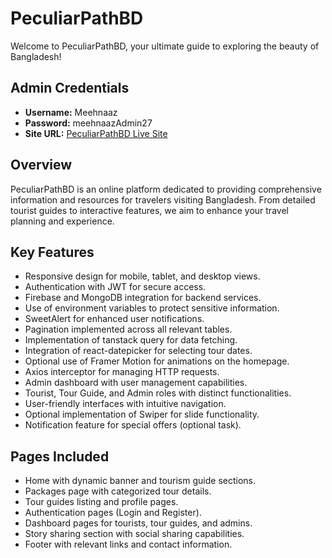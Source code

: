 <!-- # React + Vite

This template provides a minimal setup to get React working in Vite with HMR and some ESLint rules.

Currently, two official plugins are available:

- [@vitejs/plugin-react](https://github.com/vitejs/vite-plugin-react/blob/main/packages/plugin-react/README.md) uses [Babel](https://babeljs.io/) for Fast Refresh
- [@vitejs/plugin-react-swc](https://github.com/vitejs/vite-plugin-react-swc) uses [SWC](https://swc.rs/) for Fast Refresh -->

# PeculiarPathBD

Welcome to PeculiarPathBD, your ultimate guide to exploring the beauty of Bangladesh!

## Admin Credentials

- **Username:** Meehnaaz
- **Password:** meehnaazAdmin27
- **Site URL:** [PeculiarPathBD Live Site](#https://peculiarbd.netlify.app/)

## Overview

PeculiarPathBD is an online platform dedicated to providing comprehensive information and resources for travelers visiting Bangladesh. From detailed tourist guides to interactive features, we aim to enhance your travel planning and experience.

## Key Features

- Responsive design for mobile, tablet, and desktop views.
- Authentication with JWT for secure access.
- Firebase and MongoDB integration for backend services.
- Use of environment variables to protect sensitive information.
- SweetAlert for enhanced user notifications.
- Pagination implemented across all relevant tables.
- Implementation of tanstack query for data fetching.
- Integration of react-datepicker for selecting tour dates.
- Optional use of Framer Motion for animations on the homepage.
- Axios interceptor for managing HTTP requests.
- Admin dashboard with user management capabilities.
- Tourist, Tour Guide, and Admin roles with distinct functionalities.
- User-friendly interfaces with intuitive navigation.
- Optional implementation of Swiper for slide functionality.
- Notification feature for special offers (optional task).

## Pages Included

- Home with dynamic banner and tourism guide sections.
- Packages page with categorized tour details.
- Tour guides listing and profile pages.
- Authentication pages (Login and Register).
- Dashboard pages for tourists, tour guides, and admins.
- Story sharing section with social sharing capabilities.
- Footer with relevant links and contact information.
